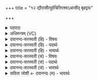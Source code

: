 +++
title = "१२ द्यौरासीत्पूर्वचित्तिरश्वऽआसीद् बृहद्वयः"

+++
<details><summary>पदपाठः</summary>

द्यौः। आ॒सी॒त्। पू॒र्वचि॑त्ति॒रिति॑ पू॒र्वऽचि॑त्तिः। अश्वः॑। आ॒सी॒त्। बृ॒हत्। वयः॑। अविः॑। आ॒सी॒त्। पि॒लि॒प्पि॒ला। रात्रिः॑। आ॒सी॒त्। पि॒श॒ङ्गि॒ला। १२।
</details>

<details><summary>अधिमन्त्रम् (VC)</summary>

- विद्युदादयो देवताः
- प्रजापतिर्ऋषिः
- निचृदनुष्टुप्
- गान्धारः
</details>

<details><summary>दयानन्द-सरस्वती (हि) - विषयः</summary>

अब पिछले प्रश्नों के उत्तरों को कहते हैं ॥
</details>

<details><summary>दयानन्द-सरस्वती (हि) - पदार्थः</summary>

पदार्थान्वयभाषाः -  हे जानने की इच्छा करनेवालो ! (पूर्वचित्तिः) प्रथम स्मृति का विषय (द्यौः) दिव्यगुण देने हारी वर्षा (आसीत्) है, (बृहत्) बड़े (वयः) उड़ने हारे (अश्वः) मार्गों को व्याप्त होनेवाले पक्षी के तुल्य अग्नि (आसीत्) है, (पिलिप्पिला) वर्षा से पिलिपिली चिकनी शोभायमान (अविः) अन्नादि से रक्षा आदि उत्तम गुण प्रगट करनेवाली पृथिवी (आसीत्) है और (पिशङ्गिला) प्रकाशरूप को निगलने अर्थात् अन्धकार करने हारी (रात्रिः) रात (आसीत्) है, यह तुम जानो ॥१२ ॥
</details>

<details><summary>दयानन्द-सरस्वती (हि) - भावार्थः</summary>

भावार्थभाषाः -  हवन और सूर्य रूपादि अग्नि के ताप से सब गुणों से युक्त अन्नादि से संसार की स्थिति करनेवाली वर्षा होती है। उस वर्षा से सब ओषधि आदि उत्तम पदार्थ युक्त पृथिवी होती और सूर्य्य रूप अग्नि से ही प्राणियों के विश्राम के लिये रात्रि होती है ॥१२ ॥
</details>

<details><summary>दयानन्द-सरस्वती (सं) - विषयः</summary>

अथ प्राक्प्रश्नोत्तराण्याह ॥
</details>

<details><summary>दयानन्द-सरस्वती (सं) - पदार्थः</summary>

पदार्थान्वयभाषाः -  हे जिज्ञासवः ! पूर्वचित्तिर्द्यौरासीद्, बृहद्वयोऽश्व आसीत्, पिलिप्पिलाऽविरासीत्, पिशङ्गिला रात्रिरासीदिति यूयं बुध्यध्वम् ॥१२ ॥
</details>

<details><summary>दयानन्द-सरस्वती (सं) - भावार्थः</summary>

भावार्थभाषाः -  हवनसूर्यरूपाद्यग्नितापेन सर्वगुणसंपन्नाऽन्नादिना संसारस्थितिनिमित्ता वृष्टिर्जायते, ततः सर्वरत्नाढ्या भूर्भवति। सूर्याग्निनिमित्तेनैव प्राणिनां शयनाय रात्रिर्जायते ॥१२ ॥
</details>

<details><summary>सविता जोशी ← दयानन्दः (म) - भावार्थः</summary>

भावार्थभाषाः -  हवन व सूर्यरूपी अग्नीच्या योगे उत्तम अन्न उत्पन्न करणारी व लक्षात ठेवण्याजोगी वस्तू म्हणजे वृष्टी होय. उडणाऱ्या पक्षाप्रमाणे अग्नी हा सर्वत्र उपस्थित असतो. पर्जन्यामुळेच पृथ्वीवर उत्तम पदार्थ निर्माण होतात, ती पृथ्वी नरम किंवा मऊ असते व सूर्यरूपी अग्नीला गिळण्यासाठी किंवा प्राण्यांना विश्रांतीसाठी रात्र निर्माण होते.
</details>